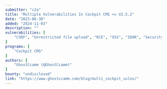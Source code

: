 ```yaml
---
submitter: "c2a"
title: "Multiple Vulnerabilities In Cockpit CMS <= V2.5.2"
date: "2023-06-30"
added: "2024-11-03"
description: ""
vulnerabilities: [
    "CSRF", "Unrestricted file upload", "RCE", "XSS", "IDOR", "Security code review"
]
programs: [
    "Cockpit CMS"
]
authors: [
    "GhostCcamm (@GhostCcamm)"
]
bounty: "undisclosed"
link: "https://www.ghostccamm.com/blog/multi_cockpit_vulns/"
---
```




